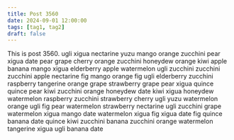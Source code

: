 ```yaml
---
title: Post 3560
date: 2024-09-01 12:00:00
tags: [tag1, tag2]
draft: false
---
```

This is post 3560.
ugli
xigua
nectarine
yuzu
mango
orange
zucchini
pear
xigua
date
pear
grape
cherry
orange
zucchini
honeydew
orange
kiwi
apple
banana
mango
xigua
elderberry
apple
watermelon
ugli
zucchini
zucchini
zucchini
apple
nectarine
fig
mango
orange
fig
ugli
elderberry
zucchini
raspberry
tangerine
orange
grape
strawberry
grape
pear
xigua
quince
quince
pear
kiwi
zucchini
orange
honeydew
date
kiwi
xigua
honeydew
watermelon
raspberry
zucchini
strawberry
cherry
ugli
yuzu
watermelon
orange
ugli
fig
pear
watermelon
strawberry
nectarine
ugli
zucchini
grape
watermelon
xigua
mango
date
watermelon
xigua
fig
xigua
date
fig
quince
banana
date
quince
kiwi
zucchini
banana
zucchini
orange
watermelon
tangerine
xigua
ugli
banana
date

